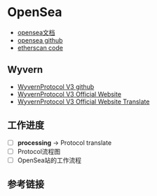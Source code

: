 # OpenSea 

* [opensea文档](https://docs.opensea.io/docs/1-structuring-your-smart-contract)
* [opensea github](https://github.com/ProjectOpenSea/opensea-creatures)
* [etherscan code](https://etherscan.io/address/0x7be8076f4ea4a4ad08075c2508e481d6c946d12b#code)



## Wyvern

* [WyvernProtocol V3 github](https://github.com/wyvernprotocol/wyvern-v3)
* [WyvernProtocol V3 Official Website](https://wyvernprotocol.com/docs)
* [WyvernProtocol V3 Official Website Translate](./WyvernProtocolV3.md)





## 工作进度

- [ ] **processing** -> Protocol translate
- [ ] Protocol流程图
- [ ] OpenSea站的工作流程

## 参考链接 

